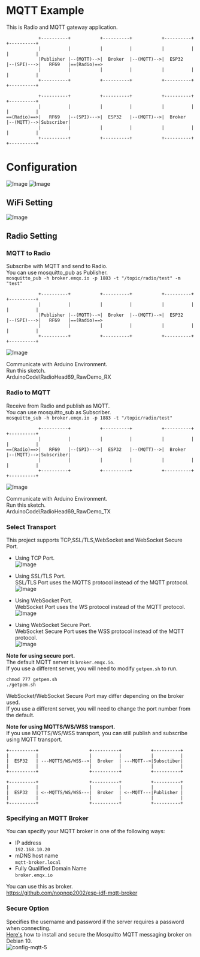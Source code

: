 # MQTT Example   
This is Radio and MQTT gateway application.   
```
            +----------+           +----------+           +----------+           +----------+
            |          |           |          |           |          |           |          |
            |Publisher |--(MQTT)-->|  Broker  |--(MQTT)-->|  ESP32   |--(SPI)--->|   RF69   |==(Radio)==>
            |          |           |          |           |          |           |          |
            +----------+           +----------+           +----------+           +----------+

            +----------+           +----------+           +----------+           +----------+
            |          |           |          |           |          |           |          |
==(Radio)==>|   RF69   |--(SPI)--->|  ESP32   |--(MQTT)-->|  Broker  |--(MQTT)-->|Subscriber|
            |          |           |          |           |          |           |          |
            +----------+           +----------+           +----------+           +----------+
```


# Configuration   
![Image](https://github.com/user-attachments/assets/35388735-4462-4a30-9e3a-936e0a1b84bd)
![Image](https://github.com/user-attachments/assets/c1767a6a-e171-4637-9f39-639302d390eb)

## WiFi Setting
![Image](https://github.com/user-attachments/assets/5353f2fd-be8e-4137-ab0b-0b9a2f0c91e8)

## Radio Setting

### MQTT to Radio   
 Subscribe with MQTT and send to Radio.   
 You can use mosquitto_pub as Publisher.   
 ```mosquitto_pub -h broker.emqx.io -p 1883 -t "/topic/radio/test" -m "test"```

```
            +----------+           +----------+           +----------+           +----------+
            |          |           |          |           |          |           |          |
            |Publisher |--(MQTT)-->|  Broker  |--(MQTT)-->|  ESP32   |--(SPI)--->|   RF69   |==(Radio)==>
            |          |           |          |           |          |           |          |
            +----------+           +----------+           +----------+           +----------+
```

![Image](https://github.com/user-attachments/assets/cd118950-9d0d-4d01-ad96-5110c9cd6819)

Communicate with Arduino Environment.   
Run this sketch.   
ArduinoCode\RadioHead69_RawDemo_RX   

### Radio to MQTT   
 Receive from Radio and publish as MQTT.   
 You can use mosquitto_sub as Subscriber.   
 ```mosquitto_sub -h broker.emqx.io -p 1883 -t "/topic/radio/test"```

```
            +----------+           +----------+           +----------+           +----------+
            |          |           |          |           |          |           |          |
==(Radio)==>|   RF69   |--(SPI)--->|  ESP32   |--(MQTT)-->|  Broker  |--(MQTT)-->|Subscriber|
            |          |           |          |           |          |           |          |
            +----------+           +----------+           +----------+           +----------+
```

![Image](https://github.com/user-attachments/assets/9d672fa5-131d-4fd3-a8f8-95ade4a22303)

Communicate with Arduino Environment.   
Run this sketch.   
ArduinoCode\RadioHead69_RawDemo_TX   

### Select Transport   
This project supports TCP,SSL/TLS,WebSocket and WebSocket Secure Port.   
- Using TCP Port.   
 ![Image](https://github.com/user-attachments/assets/2df27b89-b69b-43bc-b688-83b1332396b2)

- Using SSL/TLS Port.   
 SSL/TLS Port uses the MQTTS protocol instead of the MQTT protocol.   
 ![Image](https://github.com/user-attachments/assets/d6f4f31e-6578-4860-b1b4-e4341c8ccd38)

- Using WebSocket Port.   
 WebSocket Port uses the WS protocol instead of the MQTT protocol.   
 ![Image](https://github.com/user-attachments/assets/c1767f30-a1ba-401e-87ea-3370a187c2ef)

- Using WebSocket Secure Port.   
 WebSocket Secure Port uses the WSS protocol instead of the MQTT protocol.   
 ![Image](https://github.com/user-attachments/assets/fdcd3170-b7bd-4455-a3b2-9dbf033f5c19)

__Note for using secure port.__   
The default MQTT server is ```broker.emqx.io```.   
If you use a different server, you will need to modify ```getpem.sh``` to run.   
```
chmod 777 getpem.sh
./getpem.sh
```

WebSocket/WebSocket Secure Port may differ depending on the broker used.   
If you use a different server, you will need to change the port number from the default.   

__Note for using MQTTS/WS/WSS transport.__   
If you use MQTTS/WS/WSS transport, you can still publish and subscribe using MQTT transport.   
```
+----------+                   +----------+           +----------+
|          |                   |          |           |          |
|  ESP32   | ---MQTTS/WS/WSS-->|  Broker  | ---MQTT-->|Subsctiber|
|          |                   |          |           |          |
+----------+                   +----------+           +----------+

+----------+                   +----------+           +----------+
|          |                   |          |           |          |
|  ESP32   | <--MQTTS/WS/WSS---|  Broker  | <--MQTT---|Publisher |
|          |                   |          |           |          |
+----------+                   +----------+           +----------+
```



### Specifying an MQTT Broker   
You can specify your MQTT broker in one of the following ways:   
- IP address   
 ```192.168.10.20```   
- mDNS host name   
 ```mqtt-broker.local```   
- Fully Qualified Domain Name   
 ```broker.emqx.io```

You can use this as broker.   
https://github.com/nopnop2002/esp-idf-mqtt-broker

### Secure Option
Specifies the username and password if the server requires a password when connecting.   
[Here's](https://www.digitalocean.com/community/tutorials/how-to-install-and-secure-the-mosquitto-mqtt-messaging-broker-on-debian-10) how to install and secure the Mosquitto MQTT messaging broker on Debian 10.   
![config-mqtt-5](https://github.com/user-attachments/assets/58555299-f9f0-424f-9d2f-a76b6fbe8da7)
